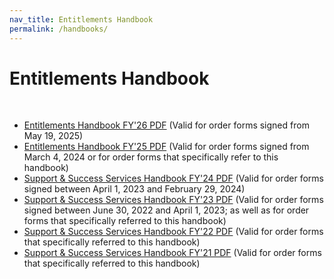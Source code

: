 ```yaml
---
nav_title: Entitlements Handbook
permalink: /handbooks/
---
```


# Entitlements Handbook
<br>

- [Entitlements Handbook FY'26 PDF]({{site.baseurl}}/assets/download_file/Braze_Entitlements_Handbook_25.pdf) (Valid for order forms signed from May 19, 2025)
- [Entitlements Handbook FY'25 PDF]({{site.baseurl}}/assets/download_file/Braze_Entitlements_Handbook_24.pdf) (Valid for order forms signed from March 4, 2024 or for order forms that specifically refer to this handbook)
- [Support & Success Services Handbook FY'24 PDF]({{site.baseurl}}/assets/download_file/Braze_Success_and_Support_Services_Handbook_24_2.pdf) (Valid for order forms signed between April 1, 2023 and February 29, 2024)
- [Support & Success Services Handbook FY'23 PDF]({{site.baseurl}}/assets/download_file/Braze_Success_and_Support_Services_Handbook_23v17.pdf) (Valid for order forms signed between June 30, 2022 and April 1, 2023; as well as for order forms that specifically referred to this handbook)
- [Support & Success Services Handbook FY'22 PDF]({{site.baseurl}}/assets/download_file/Braze_Success_and_Support_Services_Handbook_22.pdf) (Valid for order forms that specifically referred to this handbook)
- [Support & Success Services Handbook FY'21 PDF]({{site.baseurl}}/assets/download_file/Braze_Success_and_Support_Services_Handbook_21.pdf) (Valid for order forms that specifically referred to this handbook)

